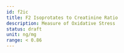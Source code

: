 ```yaml
---
id: f2ic
title: F2 Isoprotates to Creatinine Ratio
description: Measure of Oxidative Stress
status: draft
unit: ng/mg
range: < 0.86
---
```

